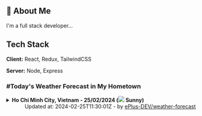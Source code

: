 ## 🚀 About Me
I'm a full stack developer...


## Tech Stack

**Client:** React, Redux, TailwindCSS

**Server:** Node, Express

### #Today's Weather Forecast in My Hometown



<details>
    <summary><b>Ho Chi Minh City, Vietnam - 25/02/2024 (<img src="https://cdn.weatherapi.com/weather/64x64/day/113.png" /> Sunny)</b>
    </summary>

    
<table>
    <tr>
        <th>Hour</th>
        <td>00:00</td><td>01:00</td><td>02:00</td><td>03:00</td><td>04:00</td><td>05:00</td><td>06:00</td><td>07:00</td><td>08:00</td><td>09:00</td><td>10:00</td><td>11:00</td><td>12:00</td><td>13:00</td><td>14:00</td><td>15:00</td><td>16:00</td><td>17:00</td><td>18:00</td><td>19:00</td><td>20:00</td><td>21:00</td><td>22:00</td><td>23:00</td>
    </tr>
    <tr>
        <th>Weather</th>
        <td><img src="https://cdn.weatherapi.com/weather/64x64/night/116.png"></img></td><td><img src="https://cdn.weatherapi.com/weather/64x64/night/113.png"></img></td><td><img src="https://cdn.weatherapi.com/weather/64x64/night/113.png"></img></td><td><img src="https://cdn.weatherapi.com/weather/64x64/night/113.png"></img></td><td><img src="https://cdn.weatherapi.com/weather/64x64/night/113.png"></img></td><td><img src="https://cdn.weatherapi.com/weather/64x64/night/113.png"></img></td><td><img src="https://cdn.weatherapi.com/weather/64x64/night/113.png"></img></td><td><img src="https://cdn.weatherapi.com/weather/64x64/day/113.png"></img></td><td><img src="https://cdn.weatherapi.com/weather/64x64/day/113.png"></img></td><td><img src="https://cdn.weatherapi.com/weather/64x64/day/113.png"></img></td><td><img src="https://cdn.weatherapi.com/weather/64x64/day/113.png"></img></td><td><img src="https://cdn.weatherapi.com/weather/64x64/day/113.png"></img></td><td><img src="https://cdn.weatherapi.com/weather/64x64/day/113.png"></img></td><td><img src="https://cdn.weatherapi.com/weather/64x64/day/113.png"></img></td><td><img src="https://cdn.weatherapi.com/weather/64x64/day/113.png"></img></td><td><img src="https://cdn.weatherapi.com/weather/64x64/day/113.png"></img></td><td><img src="https://cdn.weatherapi.com/weather/64x64/day/113.png"></img></td><td><img src="https://cdn.weatherapi.com/weather/64x64/day/113.png"></img></td><td><img src="https://cdn.weatherapi.com/weather/64x64/night/113.png"></img></td><td><img src="https://cdn.weatherapi.com/weather/64x64/night/113.png"></img></td><td><img src="https://cdn.weatherapi.com/weather/64x64/night/113.png"></img></td><td><img src="https://cdn.weatherapi.com/weather/64x64/night/113.png"></img></td><td><img src="https://cdn.weatherapi.com/weather/64x64/night/113.png"></img></td><td><img src="https://cdn.weatherapi.com/weather/64x64/night/113.png"></img></td>
    </tr>
    <tr>
        <th>Condition</th>
        <td width="200px">Partly Cloudy </td><td width="200px">Clear </td><td width="200px">Clear </td><td width="200px">Clear </td><td width="200px">Clear </td><td width="200px">Clear </td><td width="200px">Clear </td><td width="200px">Sunny</td><td width="200px">Sunny</td><td width="200px">Sunny</td><td width="200px">Sunny</td><td width="200px">Sunny</td><td width="200px">Sunny</td><td width="200px">Sunny</td><td width="200px">Sunny</td><td width="200px">Sunny</td><td width="200px">Sunny</td><td width="200px">Sunny</td><td width="200px">Clear</td><td width="200px">Clear </td><td width="200px">Clear </td><td width="200px">Clear </td><td width="200px">Clear </td><td width="200px">Clear </td>
    </tr>
    <tr>
        <th>Temperature</th>
        <td>26 °C</td><td>25.6 °C</td><td>25.1 °C</td><td>24.7 °C</td><td>24.1 °C</td><td>23.9 °C</td><td>23.8 °C</td><td>24.9 °C</td><td>27.2 °C</td><td>29.5 °C</td><td>31.5 °C</td><td>33.5 °C</td><td>35.2 °C</td><td>36.2 °C</td><td>36.8 °C</td><td>36.8 °C</td><td>36 °C</td><td>32.8 °C</td><td>31 °C</td><td>28.1 °C</td><td>27.6 °C</td><td>27.3 °C</td><td>26.9 °C</td><td>26.7 °C</td>
    </tr>
    <tr>
        <th>Wind</th>
        <td>13.3 kph</td><td>13 kph</td><td>11.2 kph</td><td>9.7 kph</td><td>7.6 kph</td><td>7.9 kph</td><td>7.9 kph</td><td>8.6 kph</td><td>9 kph</td><td>8.3 kph</td><td>8.3 kph</td><td>6.8 kph</td><td>6.1 kph</td><td>5.4 kph</td><td>4.7 kph</td><td>8.6 kph</td><td>17.3 kph</td><td>25.9 kph</td><td>13 kph</td><td>23.8 kph</td><td>24.8 kph</td><td>25.9 kph</td><td>24.8 kph</td><td>20.2 kph</td>
    </tr>
</table>

</details>

<div align="right">
    Updated at: 2024-02-25T11:30:01Z - by <a target="_blank"
        href="https://github.com/ePlus-DEV/weather-forecast">ePlus-DEV/weather-forecast</a>
</div>